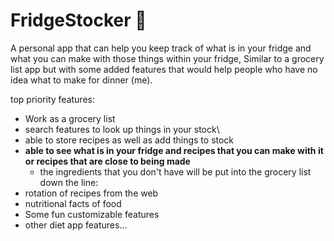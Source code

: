 # FridgeStocker :fork_and_knife:
A personal app that can help you keep track of what is in your fridge and what you can make with those things within your fridge, Similar to a grocery list app but with some added features that would help people who have no idea what to make for dinner (me).

top priority features:
- Work as a grocery list
- search features to look up things in your stock\
- able to store recipes as well as add things to stock
- **able to see what is in your fridge and recipes that you can make with it or recipes that are close to being made**  
  -  the ingredients that you don't have will be put into the grocery list  
down the line:  
- rotation of recipes from the web  
- nutritional facts of food
- Some fun customizable features
- other diet app features...  
